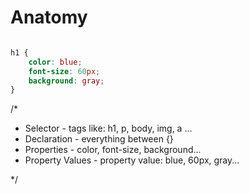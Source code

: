 # Anatomy

```CSS

h1 {
    color: blue;
    font-size: 60px;
    background: gray;
}

```

/*

* Selector - tags like: h1, p, body, img, a ...
* Declaration - everything between {}
* Properties - color, font-size, background...
* Property Values - property value: blue, 60px, gray...

*/